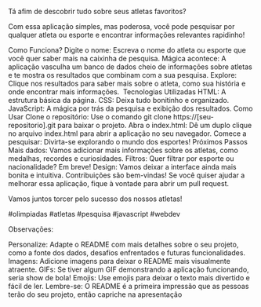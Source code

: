 Tá afim de descobrir tudo sobre seus atletas favoritos?

Com essa aplicação simples, mas poderosa, você pode pesquisar por qualquer atleta ou esporte e encontrar informações relevantes rapidinho!

Como Funciona?
Digite o nome: Escreva o nome do atleta ou esporte que você quer saber mais na caixinha de pesquisa.
Mágica acontece: A aplicação vasculha um banco de dados cheio de informações sobre atletas e te mostra os resultados que combinam com a sua pesquisa.
Explore: Clique nos resultados para saber mais sobre o atleta, como sua história e onde encontrar mais informações.
️ Tecnologias Utilizadas
HTML: A estrutura básica da página.
CSS: Deixa tudo bonitinho e organizado.
JavaScript: A mágica por trás da pesquisa e exibição dos resultados.
Como Usar
Clone o repositório: Use o comando git clone https://[seu-repositorio].git para baixar o projeto.
Abra o index.html: Dê um duplo clique no arquivo index.html para abrir a aplicação no seu navegador.
Comece a pesquisar: Divirta-se explorando o mundo dos esportes!
Próximos Passos
Mais dados: Vamos adicionar mais informações sobre os atletas, como medalhas, recordes e curiosidades.
Filtros: Quer filtrar por esporte ou nacionalidade? Em breve!
Design: Vamos deixar a interface ainda mais bonita e intuitiva.
Contribuições são bem-vindas! Se você quiser ajudar a melhorar essa aplicação, fique à vontade para abrir um pull request.

Vamos juntos torcer pelo sucesso dos nossos atletas!

#olimpiadas #atletas #pesquisa #javascript #webdev

Observações:

Personalize: Adapte o README com mais detalhes sobre o seu projeto, como a fonte dos dados, desafios enfrentados e futuras funcionalidades.
Imagens: Adicione imagens para deixar o README mais visualmente atraente.
GIFs: Se tiver algum GIF demonstrando a aplicação funcionando, seria show de bola!
Emojis: Use emojis para deixar o texto mais divertido e fácil de ler.
Lembre-se: O README é a primeira impressão que as pessoas terão do seu projeto, então capriche na apresentação
